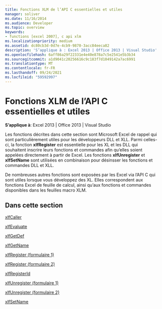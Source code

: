 ```yaml
---
title: Fonctions XLM de l’API C essentielles et utiles
manager: soliver
ms.date: 11/16/2014
ms.audience: Developer
ms.topic: overview
keywords:
- functions [excel 2007], c api xlm
ms.localizationpriority: medium
ms.assetid: dc80cb3d-0d7e-4cb9-9870-3acc84eeca82
description: 'S’applique à : Excel 2013 | Office 2013 | Visual Studio'
ms.openlocfilehash: 6aff86a29f22331e4e40e878a7c5e2541e5b3b34
ms.sourcegitcommit: a1d9041c20256616c9c183f7d1049142a7ac6991
ms.translationtype: MT
ms.contentlocale: fr-FR
ms.lasthandoff: 09/24/2021
ms.locfileid: "59592997"
---
```

# <a name="essential-and-useful-c-api-xlm-functions"></a>Fonctions XLM de l’API C essentielles et utiles

 **S’applique à**: Excel 2013 | Office 2013 | Visual Studio 
  
Les fonctions décrites dans cette section sont Microsoft Excel de rappel qui sont particulièrement utiles pour les développeurs DLL et XLL. Parmi celles-ci, la fonction **xlfRegister** est essentielle pour les XL et les DLL qui souhaitent inscrire leurs fonctions et commandes afin qu’elles soient appelées directement à partir de Excel. Les fonctions **xlfUnregister** et **xlfSetName** sont utilisées en combinaison pour désinsser les fonctions et commandes DLL et XLL. 
  
De nombreuses autres fonctions sont exposées par les Excel via l’API C qui sont utiles lorsque vous développez des XL. Elles correspondent aux fonctions Excel de feuille de calcul, ainsi qu’aux fonctions et commandes disponibles dans les feuilles macro XLM.
  
## <a name="in-this-section"></a>Dans cette section

[xlfCaller](xlfcaller.md)
  
[xlfEvaluate](xlfevaluate.md)
  
[xlfGetDef](xlfgetdef.md)
  
[xlfGetName](xlfgetname.md)
  
[xlfRegister (formulaire 1)](xlfregister-form-1.md)
  
[xlfRegister (formulaire 2)](xlfregister-form-2.md)
  
[xlfRegisterId](xlfregisterid.md)
  
[xlfUnregister (formulaire 1)](xlfunregister-form-1.md)
  
[xlfUnregister (formulaire 2)](xlfunregister-form-2.md)
  
[xlfSetName](xlfsetname.md)
  

